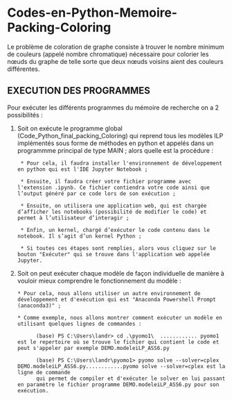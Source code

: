 # Codes-en-Python-Memoire-Packing-Coloring
Le problème de coloration de graphe consiste à trouver le nombre minimum de couleurs (appelé nombre chromatique) nécessaire pour colorier les nœuds du graphe de telle sorte que deux nœuds voisins aient des couleurs différentes.

EXECUTION DES PROGRAMMES
-------------------------

Pour exécuter les différents programmes du mémoire de recherche on a 2 possibilités :

1) Soit on exécute le programme global (Code_Python_final_packing_Coloring) qui reprend tous les modèles ILP implémentés sous forme de méthodes en python et appelés dans un programmme principal de type MAIN ; alors quelle est la procédure : 

        * Pour cela, il faudra installer l'environnement de développement en python qui est l'IDE Jupyter Notebook ;
         
        * Ensuite, il faudra créer votre fichier programme avec l'extension .ipynb. Ce fichier contiendra votre code ainsi que l’output généré par ce code lors de son exécution ;
        
        * Ensuite, on utilisera une application web, qui est chargée d’afficher les notebooks (possibilité de modifier le code) et permet à l’utilisateur d’interagir ;
        
        * Enfin, un kernel, chargé d’exécuter le code contenu dans le notebook. Il s’agit d’un kernel Python ;
         
        * Si toutes ces étapes sont remplies, alors vous cliquez sur le bouton "Exécuter" qui se trouve dans l'application web appelée Jupyter.
         
            
 2) Soit on peut exécuter chaque modèle de façon individuelle de manière à vouloir mieux comprendre le fonctionnement du modèle :
            
        * Pour cela, nous allons utiliser un autre environnement de développement et d'exécution qui est "Anaconda Powershell Prompt (anaconda3)" ;
           
        * Comme exemple, nous allons montrer comment exécuter un modèle en utilisant quelques lignes de commandes :
            
              (base) PS C:\Users\landr> cd .\pyomo1\  ............ pyomo1 est le repertoire où se trouve le fichier qui contient le code et peut s'appeler par exemple DEMO.modeleiLP_ASS6.py
                      
              (base) PS C:\Users\landr\pyomo1> pyomo solve --solver=cplex DEMO.modeleiLP_ASS6.py............pyomo solve --solver=cplex est la ligne de commande 
              qui permet de compiler et d'exécuter le solver en lui passant en paramètre le fichier programme DEMO.modeleiLP_ASS6.py pour son exécution.
